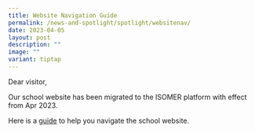 ```yaml
---
title: Website Navigation Guide
permalink: /news-and-spotlight/spotlight/websitenav/
date: 2023-04-05
layout: post
description: ""
image: ""
variant: tiptap
---
```

<p>Dear visitor,</p>
<p>Our school website has been migrated to the ISOMER platform with effect
from Apr 2023.</p>
<p>Here is a <a href="/files/PDF%20for%20Spotlight/Navigating%20website.pdf" rel="noopener noreferrer nofollow" target="_blank">guide</a> to
help you navigate the school website.</p>